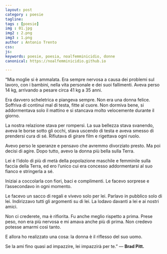 ```yaml
---
layout: post
category : poesie
tagline: 
tags : [poesie]
img : 01.jpg
img2 : 2.png
img3 : 1.png
author : Antonio Trento
css: 
js: 
keywords: poesie, poesia, noalfemminicidio, donne
canonical: https://noalfemminicidio.github.io

---
```


“Mia moglie si è ammalata. Era sempre nervosa a causa dei problemi sul lavoro, con i bambini, nella vita personale e dei suoi fallimenti. Aveva perso 14 kg, arrivando a pesare circa 41 kg a 35 anni. 

Era davvero scheletrica e piangeva sempre. Non era una donna felice. Soffriva di continui mal di testa, fitte al cuore. Non dormiva bene, si addormentava solo il mattino e si stancava molto velocemente durante il giorno. 

<!--more-->
La nostra relazione stava per rompersi. La sua bellezza stava svanendo, aveva le borse sotto gli occhi, stava uscendo di testa e aveva smesso di prendersi cura di sé. Rifiutava di girare film e rigettava ogni ruolo. 

Avevo perso le speranze e pensavo che avremmo divorziato presto. Ma poi decisi di agire. Dopo tutto, avevo la donna più bella sulla Terra. 

Lei è l’idolo di più di metà della popolazione maschile e femminile sulla faccia della Terra, ed ero l’unico cui era concesso addormentarsi al suo fianco e stringerla a sé. 

Iniziai a coccolarla con fiori, baci e complimenti. Le facevo sorprese e l’assecondavo in ogni momento. 

Le facevo un sacco di regali e vivevo solo per lei. Parlavo in pubblico solo di lei. Indirizzavo tutti gli argomenti su di lei. La lodavo davanti a lei e ai nostri amici. 

Non ci crederete, ma è rifiorita. Fu anche meglio rispetto a prima. Prese peso, non era più nervosa e mi amava anche più di prima. Non credevo potesse amarmi così tanto. 

E allora ho realizzato una cosa: la donna è il riflesso del suo uomo. 

Se la ami fino quasi ad impazzire, lei impazzirà per te.”
— **Brad Pitt.**
